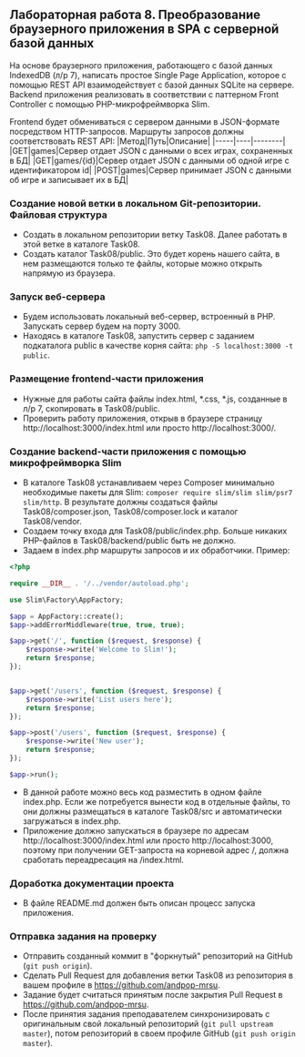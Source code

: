##                             Лабораторная работа 8. Преобразование браузерного приложения в SPA с серверной базой данных

На основе браузерного приложения, работающего с базой данных IndexedDB (л/р 7), написать простое Single Page Application, которое с помощью REST API взаимодействует с базой данных SQLite на сервере.
Backend приложения реализовать в соответствии с паттерном Front Controller с помощью PHP-микрофреймворка Slim.

Frontend будет обмениваться с сервером данными в JSON-формате посредством HTTP-запросов. Маршруты запросов должны соответствовать REST API:
|Метод|Путь|Описание|
|-----|----|--------|
|GET|games|Сервер отдает JSON с данными о всех играх, сохраненных в БД|
|GET|games/{id}|Сервер отдает JSON с данными об одной игре с идентификатором id|
|POST|games|Сервер принимает JSON с данными об игре и записывает их в БД|

### Создание новой ветки в локальном Git-репозитории. Файловая структура
* Создать в локальном репозитории ветку Task08. Далее работать в этой ветке в каталоге Task08.
* Создать каталог Task08/public. Это будет корень нашего сайта, в нем размещаются только те файлы, которые можно открыть напрямую из браузера.

### Запуск веб-сервера
* Будем использовать локальный веб-сервер, встроенный в PHP. Запускать сервер будем на порту 3000.
* Находясь в каталоге Task08, запустить сервер с заданием подкаталога public в качестве корня сайта: `php -S localhost:3000 -t public`.

### Размещение frontend-части приложения
* Нужные для работы сайта файлы index.html, *.css, *.js, созданные в л/р 7, скопировать в Task08/public.
* Проверить работу приложения, открыв в браузере страницу http://localhost:3000/index.html или просто http://localhost:3000/.

### Создание backend-части приложения с помощью микрофреймворка Slim
* В каталоге Task08 устанавливаем через Composer минимально необходимые пакеты для Slim: `composer require slim/slim slim/psr7 slim/http`. В результате должны создаться файлы Task08/composer.json, Task08/composer.lock и каталог Task08/vendor.
* Создаем точку входа для Task08/public/index.php. Больше никаких PHP-файлов в Task08/backend/public быть не должно.
* Задаем в index.php маршруты запросов и их обработчики. Пример:
```PHP
<?php

require __DIR__ . '/../vendor/autoload.php';

use Slim\Factory\AppFactory;

$app = AppFactory::create();
$app->addErrorMiddleware(true, true, true);

$app->get('/', function ($request, $response) {
    $response->write('Welcome to Slim!');
    return $response;
});


$app->get('/users', function ($request, $response) {
    $response->write('List users here');
    return $response;
});

$app->post('/users', function ($request, $response) {
    $response->write('New user');
    return $response;
});

$app->run();

```
* В данной работе можно весь код разместить в одном файле index.php. Если же потребуется вынести код в отдельные файлы, то они должны размещаться в каталоге Task08/src и автоматически загружаться в index.php.
* Приложение должно запускаться в браузере по адресам http://localhost:3000/index.html или просто http://localhost:3000, поэтому при получении GET-запроста на корневой адрес /, должна сработать переадресация на /index.html.


### Доработка документации проекта
* В файле README.md должен быть описан процесс запуска приложения.

### Отправка задания на проверку
* Отправить созданный коммит в "форкнутый" репозиторий на GitHub (`git push origin`).
* Сделать Pull Request для добавления ветки Task08 из репозитория в вашем профиле в https://github.com/andpop-mrsu.
* Задание будет считаться принятым после закрытия Pull Request в https://github.com/andpop-mrsu.
* После принятия задания преподавателем синхронизировать с оригинальным свой локальный репозиторий (`git pull upstream master`), потом репозиторий в своем профиле GitHub (`git push origin master`).
